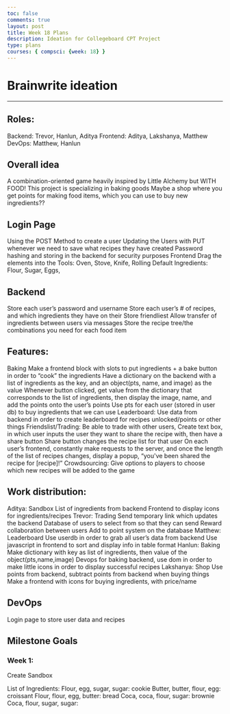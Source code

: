 ```yaml
---
toc: false
comments: true
layout: post
title: Week 18 Plans
description: Ideation for Collegeboard CPT Project
type: plans
courses: { compsci: {week: 18} }
---
```


# Brainwrite ideation

---

## Roles:

Backend: Trevor, Hanlun, Aditya
Frontend: Aditya, Lakshanya, Matthew
DevOps: Matthew, Hanlun


## Overall idea
A combination-oriented game heavily inspired by Little Alchemy but WITH FOOD!
This project is specializing in baking goods
Maybe a shop where you get points for making food items, which you can use to buy new ingredients??


## Login Page
Using the POST Method to create a user
Updating the Users with PUT whenever we need to save what recipes they have created
Password hashing and storing in the backend for security purposes
Frontend
Drag the elements into the 
Tools: Oven, Stove, Knife, Rolling
Default Ingredients: Flour, Sugar, Eggs, 


## Backend
Store each user’s password and username
Store each user’s # of recipes, and which ingredients they have on their 
Store friendliest
Allow transfer of ingredients between users via messages
Store the recipe tree/the combinations you need for each food item


## Features:
Baking
Make a frontend block with slots to put ingredients + a bake button in order to “cook” the ingredients
Have a dictionary on the backend with a list of ingredients as the key, and an object(pts, name, and image) as the value
Whenever button clicked, get value from the dictionary that corresponds to the list of ingredients, then display the image, name, and add the points onto the user’s points
Use pts for each user (stored in user db) to buy ingredients that we can use 
Leaderboard: 
Use data from backend in order to create leaderboard for recipes unlocked/points or other things
Friendslist/Trading:
Be able to trade with other users, 
Create text box, in which user inputs the user they want to share the recipe with, then have a share button
Share button changes the recipe list for that user
On each user’s frontend, constantly make requests to the server, and once the length of the list of recipes changes, display a popup, “you've been shared the recipe for [recipe]!”
Crowdsourcing:
Give options to players to choose which new recipes will be added to the game


## Work distribution:
Aditya: Sandbox
List of ingredients from backend
Frontend to display icons for ingredients/recipes
Trevor: Trading
Send temporary link which updates the backend
Database of users to select from so that they can send
Reward collaboration between users
Add to point system on the database
Matthew: Leaderboard
Use userdb in order to grab all user’s data from backend
Use javascript in frontend to sort and display info in table format
Hanlun: Baking
Make dictionary with key as list of ingredients, then value of the object(pts,name,image)
Devops for baking backend, use dom in order to make little icons in order to display successful recipes
Lakshanya: Shop
Use points from backend, subtract points from backend when buying things
Make a frontend with icons for buying ingredients, with price/name


## DevOps
Login page to store user data and recipes


## Milestone Goals


### Week 1:
Create Sandbox
 


List of Ingredients: 
Flour, egg, sugar, sugar: cookie
Butter, butter, flour, egg: croissant 
Flour, flour, egg, butter: bread
Coca, coca, flour, sugar: brownie
Coca, flour, sugar, sugar: 
